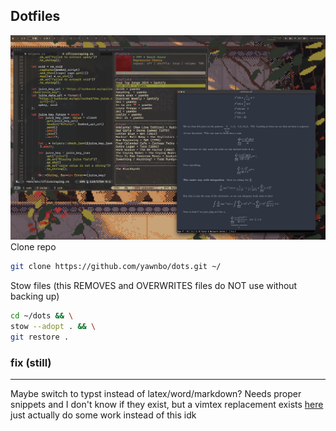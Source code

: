## Dotfiles
![macos screenshot](https://github.com/yawnbo/yawnbo/blob/main/media/dots/mac.png?raw=true)
Clone repo
``` bash
git clone https://github.com/yawnbo/dots.git ~/
```
Stow files (this REMOVES and OVERWRITES files do NOT use without backing up)
``` bash
cd ~/dots && \
stow --adopt . && \
git restore .
```
### fix (still)  
---  
Maybe switch to typst instead of latex/word/markdown? Needs proper snippets and I don't know if they exist, but a vimtex replacement exists [here](https://github.com/niuiic/typst-preview.nvim)
just actually do some work instead of this idk  
